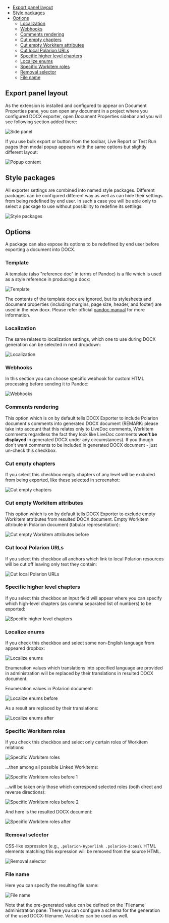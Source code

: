 * [Export panel layout](#export-panel-layout)
* [Style packages](#style-packages)
* [Options](#options)
    * [Localization](#localization)
    * [Webhooks](#webhooks)
    * [Comments rendering](#comments-rendering)
    * [Cut empty chapters](#cut-empty-chapters)
    * [Cut empty Workitem attributes](#cut-empty-workitem-attributes)
    * [Cut local Polarion URLs](#cut-local-polarion-urls)
    * [Specific higher level chapters](#specific-higher-level-chapters)
    * [Localize enums](#localize-enums)
    * [Specific Workitem roles](#specific-workitem-roles)
    * [Removal selector](#removal-selector)
    * [File name](#file-name)

## Export panel layout
As the extension is installed and configured to appear on Document Properties pane, you can open any document in a project where you configured DOCX exporter, open Document Properties sidebar and you will see following section added there:

![Side panel](docs/user_guide/img/side_panel.png)

If you use bulk export or button from the toolbar, Live Report or Test Run pages then modal popup appears with the same options but slightly different layout:

![Popup content](docs/user_guide/img/popup.png)

## Style packages
All exporter settings are combined into named style packages. Different packages can be configured different way as well as can hide their settings from being redefined by end user. In such a case you will be able only to select a package
to use without possibility to redefine its settings:

![Style packages](docs/user_guide/img/style_packages.png)

## Options
A package can also expose its options to be redefined by end user before exporting a document into DOCX.

### Template
A template (also "reference doc" in terms of Pandoc) is a file which is used as a style reference in producing a docx:

![Template](docs/user_guide/img/template.png)

The contents of the template docx are ignored, but its stylesheets and document properties (including margins, page size, header, and footer) are used in the new docx.
Please refer official <a href="https://pandoc.org/MANUAL.html#option--reference-doc" target="_blank">pandoc manual</a> for more information.

### Localization
The same relates to localization settings, which one to use during DOCX generation can be selected in next dropdown:

![Localization](docs/user_guide/img/localization.png)

### Webhooks
In this section you can choose specific webhook for custom HTML processing before sending it to Pandoc:

![Webhooks](docs/user_guide/img/webhooks.png)

### Comments rendering
This option which is on by default tells DOCX Exporter to include Polarion document's comments into generated DOCX document (REMARK: please take into account that this relates only to LiveDoc comments, WorkItem comments regardless the fact
they look like LiveDoc comments **won't be displayed** in generated DOCX under any circumstances).
If you though don't want comments to be included in generated DOCX document - just un-check this checkbox.

### Cut empty chapters
If you select this checkbox empty chapters of any level will be excluded from being exported, like these selected in screenshot:

![Cut empty chapters](docs/user_guide/img/cut_empty_chapters.png)

### Cut empty Workitem attributes
This option which is on by default tells DOCX Exporter to exclude empty WorkItem attributes from resulted DOCX document. Empty Workitem attribute in Polarion document (tabular representation):

![Cut empty Workitem attributes before](docs/user_guide/img/cut_empty_wi_attr_before.png)

### Cut local Polarion URLs
If you select this checkbox all anchors which link to local Polarion resources will be cut off leaving only text they contain:

![Cut local Polarion URLs](docs/user_guide/img/cut_urls.png)

### Specific higher level chapters
If you select this checkbox an input field will appear where you can specify which high-level chapters (as comma separated list of numbers) to be exported:

![Specific higher level chapters](docs/user_guide/img/specific_chapters.png)

### Localize enums
If you check this checkbox and select some non-English language from appeared dropbox:

![Localize enums](docs/user_guide/img/localize_enums.png)

Enumeration values which translations into specified language are provided in administration will be replaced by their translations in resulted DOCX document.

Enumeration values in Polarion document:

![Localize enums before](docs/user_guide/img/localize_enums_before.png)

As a result are replaced by their translations:

![Localize enums after](docs/user_guide/img/localize_enums_after.png)

### Specific Workitem roles
If you check this checkbox and select only certain roles of Workitem relations:

![Specific Workitem roles](docs/user_guide/img/specific_wi_roles.png)

...then among all possible Linked Workitems:

![Specific Workitem roles before 1](docs/user_guide/img/specific_wi_roles_before_1.png)

...will be taken only those which correspond selected roles (both direct and reverse directions):

![Specific Workitem roles before 2](docs/user_guide/img/specific_wi_roles_before_2.png)

And here is the resulted DOCX document:

![Specific Workitem roles after](docs/user_guide/img/specific_wi_roles_after.png)

### Removal selector
CSS-like expression (e.g., `.polarion-Hyperlink .polarion-Icons`). HTML elements matching this expression will be removed from the source HTML.

![Removal selector](docs/user_guide/img/removal_selector.png)

### File name
Here you can specify the resulting file name:

![File name](docs/user_guide/img/filename.png)

Note that the pre-generated value can be defined on the 'Filename' administration pane. There you can configure a schema for the generation of the used DOCX-filename. Variables can be used as well.
